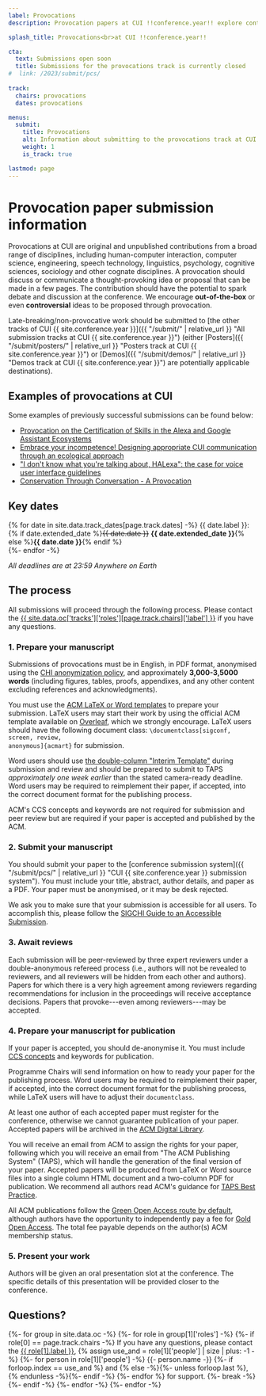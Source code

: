 ```yaml
---
label: Provocations
description: Provocation papers at CUI !!conference.year!! explore controversial, risk-taking or nascent ideas that have the potential to spark debate and discussion at the conference.

splash_title: Provocations<br>at CUI !!conference.year!!

cta:
  text: Submissions open soon
  title: Submissions for the provocations track is currently closed
#  link: /2023/submit/pcs/
  
track:
  chairs: provocations
  dates: provocations

menus:
  submit:
    title: Provocations
    alt: Information about submitting to the provocations track at CUI !!conference.year!!
    weight: 1
    is_track: true

lastmod: page
---
```


# Provocation paper submission information

Provocations at CUI are original and unpublished contributions from a broad range of disciplines, including human-computer interaction, computer science, engineering, speech technology, linguistics, psychology, cognitive sciences, sociology and other cognate disciplines. A provocation should discuss or communicate a thought-provoking idea or proposal that can be made in a few pages. The contribution should have the potential to spark debate and discussion at the conference. We encourage **out-of-the-box** or even **controversial** ideas to be proposed through provocation.

Late-breaking/non-provocative work should be submitted to [the other tracks of CUI {{ site.conference.year }}]({{ "/submit/" | relative_url }} "All submission tracks at CUI {{ site.conference.year }}") (either [Posters]({{ "/submit/posters/" | relative_url }} "Posters track at CUI {{ site.conference.year }}") or [Demos]({{ "/submit/demos/" | relative_url }} "Demos track at CUI {{ site.conference.year }}") are potentially applicable destinations).


## Examples of provocations at CUI

Some examples of previously successful submissions can be found below:

* [Provocation on the Certification of Skills in the Alexa and Google Assistant Ecosystems](https://doi.org/10.1145/3543829.3544513 "Read 'Provocation on the Certification of Skills in the Alexa and Google Assistant Ecosystems' on the ACM Digital Library")
* [Embrace your incompetence! Designing appropriate CUI communication through an ecological approach](https://doi.org/10.1145/3543829.3544531 "Read 'Embrace your incompetence! Designing appropriate CUI communication through an ecological approach' on the ACM Digital Library")
* ["I don't know what you're talking about, HALexa": the case for voice user interface guidelines](https://doi.org/10.1145/3342775.3342795 "Read 'The case for voice user interface guidelines' on the ACM Digital Library")
* [Conservation Through Conversation - A Provocation](https://doi.org/10.1145/3469595.3469602 "Read 'Conservation Through Conversation - A Provocation' on the ACM Digital Library")


## Key dates

{% for date in site.data.track_dates[page.track.dates] -%}
{{ date.label }}: {% if date.extended_date %}<strike>{{ date.date }}</strike> <strong>{{ date.extended_date }}</strong>{% else %}<strong>{{ date.date }}</strong>{% endif %}<br>
{%- endfor -%}

<em class="small">All deadlines are at 23:59 Anywhere on Earth</em>

## The process

All submissions will proceed through the following process. Please contact the <a href="{{ site.data.oc['tracks']['roles'][page.track.chairs]['email'] }}" title="Contact the CUI {{ site.conference.year }} {{ site.data.oc['tracks']['roles'][page.track.chairs]['label'] }} if you have any questions">{{ site.data.oc['tracks']['roles'][page.track.chairs]['label'] }}</a> if you have any questions.

### 1. Prepare your manuscript

Submissions of provocations must be in English, in PDF format, anonymised using the [CHI anonymization policy](https://chi2022.acm.org/for-authors/presenting/papers/chi-anonymization-policy/ "CHI 2022 Anonymization Policy"), and approximately **3,000-3,5000 words** (including figures, tables, proofs, appendixes, and any other content excluding references and acknowledgments).

You must use the [ACM LaTeX or Word templates](https://www.acm.org/publications/proceedings-template "ACM templates for Microsoft Word and LaTeX") to prepare your submission.  LaTeX users may start their work by using the official ACM template available on [Overleaf](https://www.overleaf.com/latex/templates/acm-conference-proceedings-primary-article-template/wbvnghjbzwpc "ACM Primary Article Template templates on Overleaf"), which we strongly encourage. LaTeX users should have the following document class: <code>\documentclass[sigconf, screen, review, anonymous]{acmart}</code> for submission.

Word users should use [the double-column "Interim Template"](https://www.acm.org/publications/proceedings-template#h-interim-template "ACM Interim Template for submissions") during submission and review and should be prepared to submit to TAPS _approximately one week earlier_ than the stated camera-ready deadline. Word users may be required to reimplement their paper, if accepted, into the correct document format for the publishing process.

ACM's CCS concepts and keywords are not required for submission and peer review but are required if your paper is accepted and published by the ACM.

### 2. Submit your manuscript

You should submit your paper to the [conference submission system]({{ "/submit/pcs/" | relative_url }} "CUI {{ site.conference.year }} submission system"). You must include your title, abstract, author details, and paper as a PDF. Your paper must be anonymised, or it may be desk rejected.

We ask you to make sure that your submission is accessible for all users. To accomplish this, please follow the [SIGCHI Guide to an Accessible Submission](https://sigchi.org/conferences/author-resources/accessibility-guide/ "SIGCHI's guide to an Accessible Submission").

### 3. Await reviews

Each submission will be peer-reviewed by three expert reviewers under a double-anonymous refereed process (i.e., authors will not be revealed to reviewers, and all reviewers will be hidden from each other and authors). Papers for which there is a very high agreement among reviewers regarding recommendations for inclusion in the proceedings will receive acceptance decisions. Papers that provoke---even among reviewers---may be accepted.

### 4. Prepare your manuscript for publication

If your paper is accepted, you should de-anonymise it. You must include [CCS concepts](https://dl.acm.org/ccs "ACM Computing Classification System") and keywords for publication.

Programme Chairs will send information on how to ready your paper for the publishing process. Word users may be required to reimplement their paper, if accepted, into the correct document format for the publishing process, while LaTeX users will have to adjust their <code>documentclass</code>.

At least one author of each accepted paper must register for the conference, otherwise we cannot guarantee publication of your paper. Accepted papers will be archived in the <a href="http://dl.acm.org/" title="The ACM Digital Library">ACM Digital Library</a>.

You will receive an email from ACM to assign the rights for your paper, following which you will receive an email from "The ACM Publishing System" (TAPS), which will handle the generation of the final version of your paper. Accepted papers will be produced from LaTeX or Word source files into a single column HTML document and a two-column PDF for publication. We recommend all authors read ACM's guidance for [TAPS Best Practice](https://www.acm.org/publications/taps/taps-best-practices "The ACM Publishing System (TAPS) Best Practices").

All ACM publications follow the [Green Open Access route by default](https://www.acm.org/publications/openaccess#green "Details on ACM's Green Open Access policies"), although authors have the opportunity to independently pay a fee for [Gold Open Access](https://www.acm.org/publications/openaccess#oapricing "Details on Gold Open Access pricing for ACM publications"). The total fee payable depends on the author(s) ACM membership status.

### 5. Present your work

Authors will be given an oral presentation slot at the conference. The specific details of this presentation will be provided closer to the conference.


## Questions?

<p>
{%- for group in site.data.oc -%}
{%- for role in group[1]['roles'] -%}
{%- if role[0] == page.track.chairs -%}
  If you have any questions, please contact the <a href="{{ role[1].email }}" title="Send an email to the CUI {{ site.conference.year }} {{ role[1].label }}">{{ role[1].label }}</a>, 
  {% assign use_and = role[1]['people'] | size | plus: -1 -%}
  {%- for person in role[1]['people'] -%}
      {{- person.name -}}
      {%- if forloop.index == use_and %} and {% else -%}{%- unless forloop.last %}, {% endunless -%}{%- endif -%}
  {%- endfor %} for support.
  {%- break -%}
{%- endif -%}
{%- endfor -%}
{%- endfor -%}
</p>



